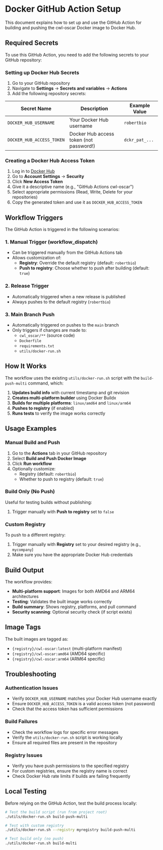 # Docker GitHub Action Setup

This document explains how to set up and use the GitHub Action for building and pushing the cwl-oscar Docker image to Docker Hub.

## Required Secrets

To use this GitHub Action, you need to add the following secrets to your GitHub repository:

### Setting up Docker Hub Secrets

1. Go to your GitHub repository
2. Navigate to **Settings** → **Secrets and variables** → **Actions**
3. Add the following repository secrets:

| Secret Name | Description | Example Value |
|-------------|-------------|---------------|
| `DOCKER_HUB_USERNAME` | Your Docker Hub username | `robertbio` |
| `DOCKER_HUB_ACCESS_TOKEN` | Docker Hub access token (not password!) | `dckr_pat_...` |

### Creating a Docker Hub Access Token

1. Log in to [Docker Hub](https://hub.docker.com/)
2. Go to **Account Settings** → **Security**
3. Click **New Access Token**
4. Give it a descriptive name (e.g., "GitHub Actions cwl-oscar")
5. Select appropriate permissions (Read, Write, Delete for your repositories)
6. Copy the generated token and use it as `DOCKER_HUB_ACCESS_TOKEN`

## Workflow Triggers

The GitHub Action is triggered in the following scenarios:

### 1. Manual Trigger (workflow_dispatch)
- Can be triggered manually from the GitHub Actions tab
- Allows customization of:
  - **Registry**: Override the default registry (default: `robertbio`)
  - **Push to registry**: Choose whether to push after building (default: `true`)

### 2. Release Trigger
- Automatically triggered when a new release is published
- Always pushes to the default registry (`robertbio`)

### 3. Main Branch Push
- Automatically triggered on pushes to the `main` branch
- Only triggers if changes are made to:
  - `cwl_oscar/**` (source code)
  - `Dockerfile`
  - `requirements.txt`
  - `utils/docker-run.sh`

## How It Works

The workflow uses the existing `utils/docker-run.sh` script with the `build-push-multi` command, which:

1. **Updates build info** with current timestamp and git revision
2. **Creates multi-platform builder** using Docker Buildx
3. **Builds for multiple platforms**: `linux/amd64` and `linux/arm64`
4. **Pushes to registry** (if enabled)
5. **Runs tests** to verify the image works correctly

## Usage Examples

### Manual Build and Push
1. Go to the **Actions** tab in your GitHub repository
2. Select **Build and Push Docker Image**
3. Click **Run workflow**
4. Optionally customize:
   - Registry (default: `robertbio`)
   - Whether to push to registry (default: `true`)

### Build Only (No Push)
Useful for testing builds without publishing:
1. Trigger manually with **Push to registry** set to `false`

### Custom Registry
To push to a different registry:
1. Trigger manually with **Registry** set to your desired registry (e.g., `mycompany`)
2. Make sure you have the appropriate Docker Hub credentials

## Build Output

The workflow provides:
- **Multi-platform support**: Images for both AMD64 and ARM64 architectures
- **Testing**: Validates the built image works correctly
- **Build summary**: Shows registry, platforms, and pull command
- **Security scanning**: Optional security check (if script exists)

## Image Tags

The built images are tagged as:
- `{registry}/cwl-oscar:latest` (multi-platform manifest)
- `{registry}/cwl-oscar:amd64` (AMD64 specific)
- `{registry}/cwl-oscar:arm64` (ARM64 specific)

## Troubleshooting

### Authentication Issues
- Verify `DOCKER_HUB_USERNAME` matches your Docker Hub username exactly
- Ensure `DOCKER_HUB_ACCESS_TOKEN` is a valid access token (not password)
- Check that the access token has sufficient permissions

### Build Failures
- Check the workflow logs for specific error messages
- Verify the `utils/docker-run.sh` script is working locally
- Ensure all required files are present in the repository

### Registry Issues
- Verify you have push permissions to the specified registry
- For custom registries, ensure the registry name is correct
- Check Docker Hub rate limits if builds are failing frequently

## Local Testing

Before relying on the GitHub Action, test the build process locally:

```bash
# Test the build script (run from project root)
./utils/docker-run.sh build-push-multi

# Test with custom registry
./utils/docker-run.sh --registry myregistry build-push-multi

# Test build only (no push)
./utils/docker-run.sh build-multi
```

